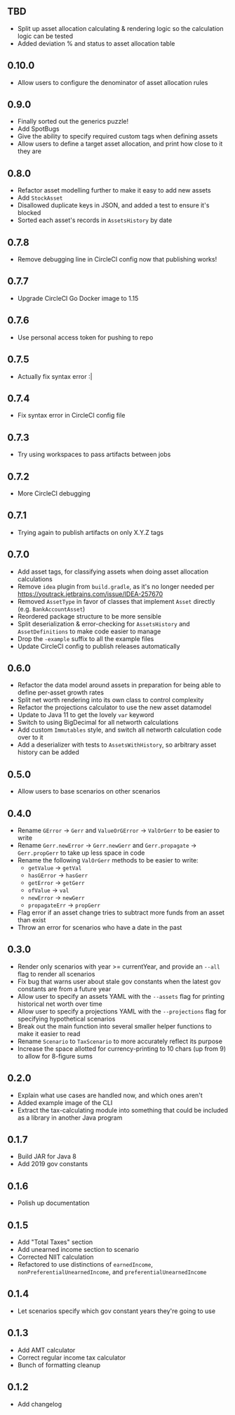 ## TBD
* Split up asset allocation calculating & rendering logic so the calculation logic can be tested
* Added deviation % and status to asset allocation table

## 0.10.0
* Allow users to configure the denominator of asset allocation rules

## 0.9.0
* Finally sorted out the generics puzzle!
* Add SpotBugs
* Give the ability to specify required custom tags when defining assets
* Allow users to define a target asset allocation, and print how close to it they are

## 0.8.0
* Refactor asset modelling further to make it easy to add new assets
* Add `StockAsset`
* Disallowed duplicate keys in JSON, and added a test to ensure it's blocked
* Sorted each asset's records in `AssetsHistory` by date 

## 0.7.8
* Remove debugging line in CircleCI config now that publishing works!

## 0.7.7
* Upgrade CircleCI Go Docker image to 1.15

## 0.7.6
* Use personal access token for pushing to repo

## 0.7.5
* Actually fix syntax error :|

## 0.7.4
* Fix syntax error in CircleCI config file

## 0.7.3
* Try using workspaces to pass artifacts between jobs

## 0.7.2
* More CircleCI debugging

## 0.7.1
* Trying again to publish artifacts on only X.Y.Z tags

## 0.7.0
* Add asset tags, for classifying assets when doing asset allocation calculations
* Remove `idea` plugin from `build.gradle`, as it's no longer needed per https://youtrack.jetbrains.com/issue/IDEA-257670
* Removed `AssetType` in favor of classes that implement `Asset` directly (e.g. `BankAccountAsset`)
* Reordered package structure to be more sensible
* Split deserialization & error-checking for `AssetsHistory` and `AssetDefinitions` to make code easier to manage
* Drop the `-example` suffix to all the example files
* Update CircleCI config to publish releases automatically

## 0.6.0
* Refactor the data model around assets in preparation for being able to define per-asset growth rates
* Split net worth rendering into its own class to control complexity
* Refactor the projections calculator to use the new asset datamodel
* Update to Java 11 to get the lovely `var` keyword
* Switch to using BigDecimal for all networth calculations
* Add custom `Immutables` style, and switch all networth calculation code over to it
* Add a deserializer with tests to `AssetsWithHistory`, so arbitrary asset history can be added

## 0.5.0
* Allow users to base scenarios on other scenarios

## 0.4.0
* Rename `GError` -> `Gerr` and `ValueOrGError` -> `ValOrGerr` to be easier to write
* Rename `Gerr.newError` -> `Gerr.newGerr` and `Gerr.propagate` -> `Gerr.propGerr` to take up less space in code
* Rename the following `ValOrGerr` methods to be easier to write:
    * `getValue` -> `getVal`
    * `hasGError` -> `hasGerr`
    * `getError` -> `getGerr`
    * `ofValue` -> `val`
    * `newError` -> `newGerr`
    * `propagateErr` -> `propGerr`
* Flag error if an asset change tries to subtract more funds from an asset than exist
* Throw an error for scenarios who have a date in the past

## 0.3.0
* Render only scenarios with year >= currentYear, and provide an `--all` flag to render all scenarios
* Fix bug that warns user about stale gov constants when the latest gov constants are from a future year
* Allow user to specify an assets YAML with the `--assets` flag for printing historical net worth over time
* Allow user to specify a projections YAML with the `--projections` flag for specifying hypothetical scenarios
* Break out the main function into several smaller helper functions to make it easier to read
* Rename `Scenario` to `TaxScenario` to more accurately reflect its purpose
* Increase the space allotted for currency-printing to 10 chars (up from 9) to allow for 8-figure sums

## 0.2.0
* Explain what use cases are handled now, and which ones aren't
* Added example image of the CLI
* Extract the tax-calculating module into something that could be included as a library in another Java program

## 0.1.7
* Build JAR for Java 8
* Add 2019 gov constants

## 0.1.6
* Polish up documentation

## 0.1.5
* Add "Total Taxes" section
* Add unearned income section to scenario
* Corrected NIIT calculation
* Refactored to use distinctions of `earnedIncome`, `nonPreferentialUnearnedIncome`, and `preferentialUnearnedIncome`

## 0.1.4
* Let scenarios specify which gov constant years they're going to use

## 0.1.3
* Add AMT calculator
* Correct regular income tax calculator
* Bunch of formatting cleanup

## 0.1.2
* Add changelog
